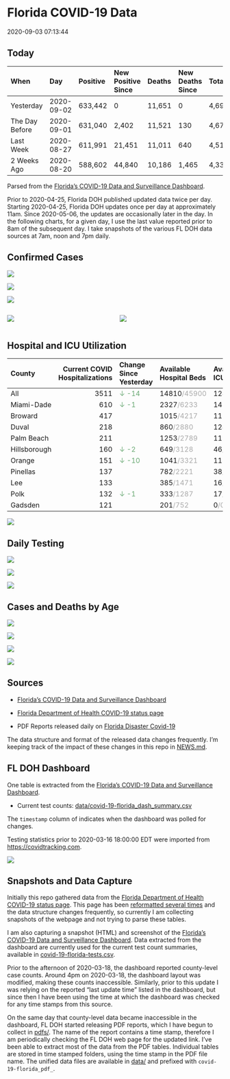 Florida COVID-19 Data
================
2020-09-03 07:13:44

## Today

| When           | Day        | Positive | New Positive Since | Deaths | New Deaths Since | Total     |
| :------------- | :--------- | :------- | :----------------- | :----- | :--------------- | :-------- |
| Yesterday      | 2020-09-02 | 633,442  | 0                  | 11,651 | 0                | 4,693,802 |
| The Day Before | 2020-09-01 | 631,040  | 2,402              | 11,521 | 130              | 4,675,866 |
| Last Week      | 2020-08-27 | 611,991  | 21,451             | 11,011 | 640              | 4,517,364 |
| 2 Weeks Ago    | 2020-08-20 | 588,602  | 44,840             | 10,186 | 1,465            | 4,335,752 |

Parsed from the [Florida’s COVID-19 Data and Surveillance
Dashboard](https://fdoh.maps.arcgis.com/apps/opsdashboard/index.html#/8d0de33f260d444c852a615dc7837c86).

Prior to 2020-04-25, Florida DOH published updated data twice per day.
Starting 2020-04-25, Florida DOH updates once per day at approximately
11am. Since 2020-05-06, the updates are occasionally later in the day.
In the following charts, for a given day, I use the last value reported
prior to 8am of the subsequent day. I take snapshots of the various FL
DOH data sources at 7am, noon and 7pm daily.

## Confirmed Cases

![](plots/covid-19-florida-daily-test-changes.png)

![](plots/covid-19-florida-deaths-by-day.png)

![](plots/covid-19-florida-county-top-6.png)

<div class="columns">

<div class="column is-full-mobile">

![](plots/covid-19-florida-testing.png)

</div>

<div class="column is-full-mobile">

![](plots/covid-19-florida-total-positive.png)

</div>

</div>

## Hospital and ICU Utilization

| County       | Current COVID Hospitalizations | Change Since Yesterday                    | Available Hospital Beds                      | Available ICU Beds                         |
| :----------- | -----------------------------: | :---------------------------------------- | :------------------------------------------- | :----------------------------------------- |
| All          |                           3511 | <span style="color: #6BAA75">↓ -14</span> | 14810<span style="color: #aaa">/45900</span> | 1241<span style="color: #aaa">/4754</span> |
| Miami-Dade   |                            610 | <span style="color: #6BAA75">↓ -1</span>  | 2327<span style="color: #aaa">/6233</span>   | 145<span style="color: #aaa">/791</span>   |
| Broward      |                            417 |                                           | 1015<span style="color: #aaa">/4217</span>   | 112<span style="color: #aaa">/373</span>   |
| Duval        |                            218 |                                           | 860<span style="color: #aaa">/2880</span>    | 124<span style="color: #aaa">/323</span>   |
| Palm Beach   |                            211 |                                           | 1253<span style="color: #aaa">/2789</span>   | 119<span style="color: #aaa">/282</span>   |
| Hillsborough |                            160 | <span style="color: #6BAA75">↓ -2</span>  | 649<span style="color: #aaa">/3128</span>    | 46<span style="color: #aaa">/321</span>    |
| Orange       |                            151 | <span style="color: #6BAA75">↓ -10</span> | 1041<span style="color: #aaa">/3321</span>   | 113<span style="color: #aaa">/259</span>   |
| Pinellas     |                            137 |                                           | 782<span style="color: #aaa">/2221</span>    | 38<span style="color: #aaa">/254</span>    |
| Lee          |                            133 |                                           | 385<span style="color: #aaa">/1471</span>    | 16<span style="color: #aaa">/123</span>    |
| Polk         |                            132 | <span style="color: #6BAA75">↓ -1</span>  | 333<span style="color: #aaa">/1287</span>    | 17<span style="color: #aaa">/128</span>    |
| Gadsden      |                            121 |                                           | 201<span style="color: #aaa">/752</span>     | 0<span style="color: #aaa">/0</span>       |

![](plots/covid-19-florida-icu-usage.png)

## Daily Testing

![](plots/covid-19-florida-tests-per-case.png)

<!-- ![](plots/covid-19-florida-change-new-cases.png) -->

![](plots/covid-19-florida-tests-percent-positive.png)

![](plots/covid-19-florida-test-and-case-growth.png)

## Cases and Deaths by Age

![](plots/covid-19-florida-weekly-events-by-age.png)

![](plots/covid-19-florida-age.png)

![](plots/covid-19-florida-age-deaths.png)

![](plots/covid-19-florida-age-sex.png)

## Sources

  - [Florida’s COVID-19 Data and Surveillance
    Dashboard](https://fdoh.maps.arcgis.com/apps/opsdashboard/index.html#/8d0de33f260d444c852a615dc7837c86)

  - [Florida Department of Health COVID-19 status
    page](http://www.floridahealth.gov/diseases-and-conditions/COVID-19/)

  - PDF Reports released daily on [Florida Disaster
    Covid-19](http://www.floridahealth.gov/diseases-and-conditions/COVID-19/)

The data structure and format of the released data changes frequently.
I’m keeping track of the impact of these changes in this repo in
[NEWS.md](NEWS.md).

## FL DOH Dashboard

One table is extracted from the [Florida’s COVID-19 Data and
Surveillance
Dashboard](https://fdoh.maps.arcgis.com/apps/opsdashboard/index.html#/8d0de33f260d444c852a615dc7837c86).

  - Current test counts:
    [data/covid-19-florida\_dash\_summary.csv](data/covid-19-florida_dash_summary.csv)

The `timestamp` column of indicates when the dashboard was polled for
changes.

Testing statistics prior to 2020-03-16 18:00:00 EDT were imported from
<https://covidtracking.com>.

![](screenshots/fodh_maps_arcgis_com__apps__opsdashboard.png)

## Snapshots and Data Capture

Initially this repo gathered data from the [Florida Department of Health
COVID-19 status
page](http://www.floridahealth.gov/diseases-and-conditions/COVID-19/).
This page has been [reformatted several
times](screenshots/floridahealth_gov__diseases-and-conditions__COVID-19.png)
and the data structure changes frequently, so currently I am collecting
snapshots of the webpage and not trying to parse these tables.

I am also capturing a snapshot (HTML) and screenshot of the [Florida’s
COVID-19 Data and Surveillance
Dashboard](https://fdoh.maps.arcgis.com/apps/opsdashboard/index.html#/8d0de33f260d444c852a615dc7837c86).
Data extracted from the dashboard are currently used for the current
test count summaries, available in
[covid-19-florida-tests.csv](covid-19-florida-tests.csv).

Prior to the afternoon of 2020-03-18, the dashboard reported
county-level case counts. Around 4pm on 2020-03-18, the dashboard layout
was modified, making these counts inaccessible. Similarly, prior to this
update I was relying on the reported “last update time” listed in the
dashboard, but since then I have been using the time at which the
dashboard was checked for any time stamps from this source.

On the same day that county-level data became inaccessible in the
dashboard, FL DOH started releasing PDF reports, which I have begun to
collect in [pdfs/](pdfs/). The name of the report contains a time stamp,
therefore I am periodically checking the FL DOH web page for the updated
link. I’ve been able to extract most of the data from the PDF tables.
Individual tables are stored in time stamped folders, using the time
stamp in the PDF file name. The unified data files are available in
[data/](data/) and prefixed with `covid-19-florida_pdf_`.
